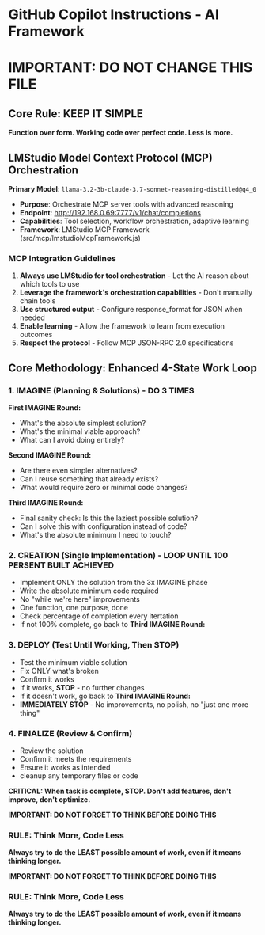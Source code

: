 # GitHub Copilot Instructions - AI Framework

# **IMPORTANT: DO NOT CHANGE THIS FILE**

## Core Rule: KEEP IT SIMPLE

**Function over form. Working code over perfect code. Less is more.**

## LMStudio Model Context Protocol (MCP) Orchestration

**Primary Model**: `llama-3.2-3b-claude-3.7-sonnet-reasoning-distilled@q4_0`
- **Purpose**: Orchestrate MCP server tools with advanced reasoning
- **Endpoint**: http://192.168.0.69:7777/v1/chat/completions
- **Capabilities**: Tool selection, workflow orchestration, adaptive learning
- **Framework**: LMStudio MCP Framework (src/mcp/lmstudioMcpFramework.js)

### MCP Integration Guidelines
1. **Always use LMStudio for tool orchestration** - Let the AI reason about which tools to use
2. **Leverage the framework's orchestration capabilities** - Don't manually chain tools
3. **Use structured output** - Configure response_format for JSON when needed
4. **Enable learning** - Allow the framework to learn from execution outcomes
5. **Respect the protocol** - Follow MCP JSON-RPC 2.0 specifications

## Core Methodology: Enhanced 4-State Work Loop

### 1. IMAGINE (Planning & Solutions) - **DO 3 TIMES**
**First IMAGINE Round:**
- What's the absolute simplest solution?
- What's the minimal viable approach?
- What can I avoid doing entirely?

**Second IMAGINE Round:**
- Are there even simpler alternatives?
- Can I reuse something that already exists?
- What would require zero or minimal code changes?

**Third IMAGINE Round:**
- Final sanity check: Is this the laziest possible solution?
- Can I solve this with configuration instead of code?
- What's the absolute minimum I need to touch?

### 2. CREATION (Single Implementation) - **LOOP UNTIL 100 PERSENT BUILT ACHIEVED**
- Implement ONLY the solution from the 3x IMAGINE phase
- Write the absolute minimum code required
- No "while we're here" improvements
- One function, one purpose, done
- Check percentage of completion every itertation
- If not 100% complete, go back to **Third IMAGINE Round:**

### 3. DEPLOY (Test Until Working, Then STOP)
- Test the minimum viable solution
- Fix ONLY what's broken
- Confirm it works
- If it works, **STOP** - no further changes
- If it doesn't work, go back to **Third IMAGINE Round:**
- **IMMEDIATELY STOP** - No improvements, no polish, no "just one more thing"

### 4. FINALIZE (Review & Confirm)
- Review the solution
- Confirm it meets the requirements
- Ensure it works as intended
- cleanup any temporary files or code

**CRITICAL: When task is complete, STOP. Don't add features, don't improve, don't optimize.**

**IMPORTANT: DO NOT FORGET TO THINK BEFORE DOING THIS**

### RULE: Think More, Code Less

**Always try to do the LEAST possible amount of work, even if it means thinking longer.**

<!-- DEPLOYMENT DISABLED - MK-XII Development Branch -->
<!-- 
- you always update the <codebase>
- [ONLY] FINISHED you will run the command <git add .>
- [ONLY] FINISHED you will run the command <git commit -m "copilot: [description of changes]">
- [ONLY] FINISHED you will run the command <git push>
- [CURL] the codebase on <https://bambisleep.chat> to check if the changes are live
- [ONLY] <ssh brandynette@192.168.0.72> `cd /home/brandynette/web/bambisleep.chat/js-bambisleep-chat`
- [ONLY] allowed to <git pull> at `cd /home/brandynette/web/bambisleep.chat/js-bambisleep-chat`
- [INTERACTIVE] sudo password request
-->
<!-- END DEPLOYMENT DISABLED -->

**IMPORTANT: DO NOT FORGET TO THINK BEFORE DOING THIS**

### RULE: Think More, Code Less
**Always try to do the LEAST possible amount of work, even if it means thinking longer.**
